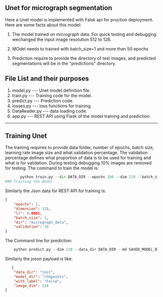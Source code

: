 ## Unet for micrograph segmentation
Here a Unet model is implemented with Falsk api for pruction deployment. 
Here are some facts about this model:
1. The model trained on micrograph data. For quick testing and debugging
    wechanged the input image resolution 512 to 128.

2. MOdel needs to trained with batch_size=1 and more than 50 epochs

3. Prediction require to provide the directory of test images, and predicted segmentations will be in the
    "predictions" directory.

## File List and their purposes

1. model.py --- Unet model definition file.
2. train.py --- Training code for the model.
3. predict.py --- Prediction code.
4. losses.py --- loss functions for training.
5. DataReader.py  --- data loading code.
6. app.py --- REST API using Flask of the model training and prediction
---

## Training Unet
 The training requires to provide data folder, number of epochs, batch size, learning rate 
 image size and what validation percentage. The validation percentage defines what proportion of data is to be used for training and what is for validation. During testing debugging 10% images are removed for testing. The command to train the model is: 

 ```python
        python train.py --dir DATA_DIR --epochs 100 --dim 128 --batch_size 1 --validation 10
 ### Training the model
```    
Similarly the Json data for REST API for training is:
```Json
{
	"epochs": 1,
	"dimension": 128,
	"lr": 0.0001,
	"batch_size": 1,
	"dir": "micrograph_data",
	"validation": 10
}
```
The Command line for prediction:
```python
    python predict.py --dim 128 --data_dir DATA_DIR --md SAVED_MODEL_DIR --with_label False
```
Similarly the joson payload is like:

```Json
   {
	"data_dir": "test",
	"model_dir": "chkpoints",
	"with_label": "False",
	"image_dim": 128
}
```

